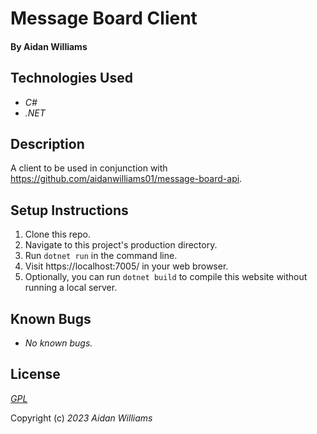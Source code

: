 # Message Board Client

#### By Aidan Williams

## Technologies Used

* _C#_
* _.NET_

## Description

A client to be used in conjunction with https://github.com/aidanwilliams01/message-board-api.

## Setup Instructions

1. Clone this repo.
2. Navigate to this project's production directory.
3. Run `dotnet run` in the command line.
4. Visit https://localhost:7005/ in your web browser.
5. Optionally, you can run `dotnet build` to compile this website without running a local server.

## Known Bugs

* _No known bugs._

## License

_[GPL](https://en.wikipedia.org/wiki/GNU_General_Public_License)_

Copyright (c) _2023_ _Aidan Williams_